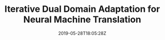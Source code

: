 ---
title: "Iterative Dual Domain Adaptation for Neural Machine Translation"
authors:
- Jiali Zeng
- Yang Liu
- Jinsong Su
- Yubing Ge
- Yaojie Lu
- Yongjing Yin
- Jiebo Luo
author_notes:
- 
- 
- "通讯作者"
- 
- 
- 
- 
date: "2019-05-28T18:05:28Z"
publishDate: "2025-05-28T18:05:28Z"
publication_types: [文本机器翻译]
publication: "**In Proc. of EMNLP 2019.** (CCF-B类)"
---